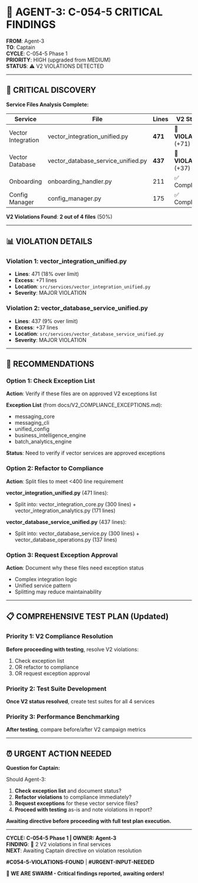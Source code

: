 # 🚨 AGENT-3: C-054-5 CRITICAL FINDINGS

**FROM**: Agent-3  
**TO**: Captain  
**CYCLE**: C-054-5 Phase 1  
**PRIORITY**: HIGH (upgraded from MEDIUM)  
**STATUS**: ⚠️ V2 VIOLATIONS DETECTED

---

## 🚨 CRITICAL DISCOVERY

**Service Files Analysis Complete:**

| Service | File | Lines | V2 Status |
|---------|------|-------|-----------|
| Vector Integration | vector_integration_unified.py | **471** | 🚨 **VIOLATION** (+71) |
| Vector Database | vector_database_service_unified.py | **437** | 🚨 **VIOLATION** (+37) |
| Onboarding | onboarding_handler.py | 211 | ✅ Compliant |
| Config Manager | config_manager.py | 175 | ✅ Compliant |

**V2 Violations Found**: **2 out of 4 files** (50%)

---

## 📊 VIOLATION DETAILS

### Violation 1: vector_integration_unified.py
- **Lines**: 471 (18% over limit)
- **Excess**: +71 lines
- **Location**: `src/services/vector_integration_unified.py`
- **Severity**: MAJOR VIOLATION

### Violation 2: vector_database_service_unified.py
- **Lines**: 437 (9% over limit)
- **Excess**: +37 lines
- **Location**: `src/services/vector_database_service_unified.py`
- **Severity**: MAJOR VIOLATION

---

## 🎯 RECOMMENDATIONS

### Option 1: Check Exception List
**Action**: Verify if these files are on approved V2 exceptions list

**Exception List** (from docs/V2_COMPLIANCE_EXCEPTIONS.md):
- messaging_core
- messaging_cli
- unified_config
- business_intelligence_engine
- batch_analytics_engine

**Status**: Need to verify if vector services are approved exceptions

### Option 2: Refactor to Compliance
**Action**: Split files to meet <400 line requirement

**vector_integration_unified.py** (471 lines):
- Split into: vector_integration_core.py (300 lines) + vector_integration_analytics.py (171 lines)

**vector_database_service_unified.py** (437 lines):
- Split into: vector_database_service.py (300 lines) + vector_database_operations.py (137 lines)

### Option 3: Request Exception Approval
**Action**: Document why these files need exception status
- Complex integration logic
- Unified service pattern
- Splitting may reduce maintainability

---

## 📋 COMPREHENSIVE TEST PLAN (Updated)

### Priority 1: V2 Compliance Resolution
**Before proceeding with testing**, resolve V2 violations:
1. Check exception list
2. OR refactor to compliance
3. OR request exception approval

### Priority 2: Test Suite Development
**Once V2 status resolved**, create test suites for all 4 services

### Priority 3: Performance Benchmarking
**After testing**, compare before/after V2 campaign metrics

---

## ⏰ URGENT ACTION NEEDED

**Question for Captain:**

Should Agent-3:
1. **Check exception list** and document status?
2. **Refactor violations** to compliance immediately?
3. **Request exceptions** for these vector service files?
4. **Proceed with testing** as-is and note violations in report?

**Awaiting directive before proceeding with full test plan execution.**

---

**CYCLE: C-054-5 Phase 1 | OWNER: Agent-3**  
**FINDING**: 🚨 2 V2 violations in final services  
**NEXT**: Awaiting Captain directive on violation resolution

**#C054-5-VIOLATIONS-FOUND** | **#URGENT-INPUT-NEEDED**

**🐝 WE ARE SWARM - Critical findings reported, awaiting orders!**


